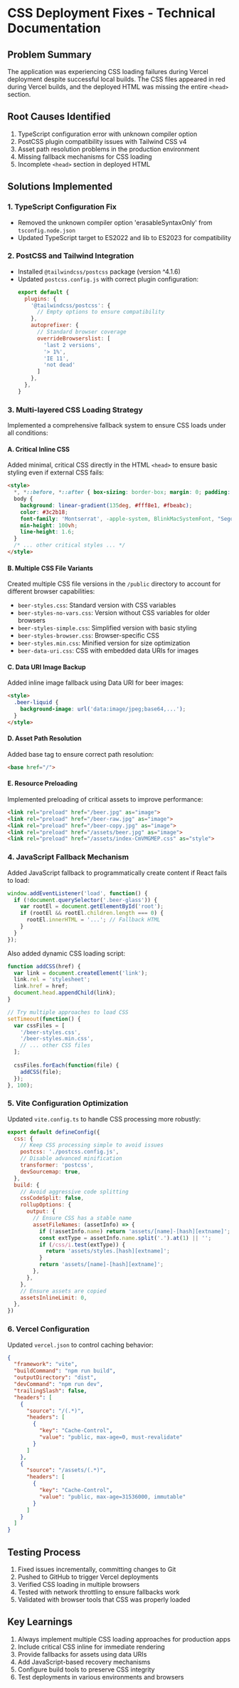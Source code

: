 # CSS Deployment Fixes - Technical Documentation

## Problem Summary
The application was experiencing CSS loading failures during Vercel deployment despite successful local builds. The CSS files appeared in red during Vercel builds, and the deployed HTML was missing the entire `<head>` section.

## Root Causes Identified
1. TypeScript configuration error with unknown compiler option
2. PostCSS plugin compatibility issues with Tailwind CSS v4
3. Asset path resolution problems in the production environment
4. Missing fallback mechanisms for CSS loading
5. Incomplete `<head>` section in deployed HTML

## Solutions Implemented

### 1. TypeScript Configuration Fix
- Removed the unknown compiler option 'erasableSyntaxOnly' from `tsconfig.node.json`
- Updated TypeScript target to ES2022 and lib to ES2023 for compatibility

### 2. PostCSS and Tailwind Integration
- Installed `@tailwindcss/postcss` package (version ^4.1.6)
- Updated `postcss.config.js` with correct plugin configuration:
  ```js
  export default {
    plugins: {
      '@tailwindcss/postcss': {
        // Empty options to ensure compatibility
      },
      autoprefixer: {
        // Standard browser coverage
        overrideBrowserslist: [
          'last 2 versions',
          '> 1%',
          'IE 11',
          'not dead'
        ]
      },
    },
  }
  ```

### 3. Multi-layered CSS Loading Strategy
Implemented a comprehensive fallback system to ensure CSS loads under all conditions:

#### A. Critical Inline CSS
Added minimal, critical CSS directly in the HTML `<head>` to ensure basic styling even if external CSS fails:
```html
<style>
  *, *::before, *::after { box-sizing: border-box; margin: 0; padding: 0; }
  body { 
    background: linear-gradient(135deg, #fff8e1, #fbeabc);
    color: #3c2b18;
    font-family: 'Montserrat', -apple-system, BlinkMacSystemFont, "Segoe UI", Roboto, sans-serif;
    min-height: 100vh;
    line-height: 1.6;
  }
  /* ... other critical styles ... */
</style>
```

#### B. Multiple CSS File Variants
Created multiple CSS file versions in the `/public` directory to account for different browser capabilities:
- `beer-styles.css`: Standard version with CSS variables
- `beer-styles-no-vars.css`: Version without CSS variables for older browsers
- `beer-styles-simple.css`: Simplified version with basic styling
- `beer-styles-browser.css`: Browser-specific CSS
- `beer-styles.min.css`: Minified version for size optimization
- `beer-data-uri.css`: CSS with embedded data URIs for images

#### C. Data URI Image Backup
Added inline image fallback using Data URI for beer images:
```html
<style>
  .beer-liquid { 
    background-image: url('data:image/jpeg;base64,...'); 
  }
</style>
```

#### D. Asset Path Resolution
Added base tag to ensure correct path resolution:
```html
<base href="/">
```

#### E. Resource Preloading
Implemented preloading of critical assets to improve performance:
```html
<link rel="preload" href="/beer.jpg" as="image">
<link rel="preload" href="/beer-raw.jpg" as="image">
<link rel="preload" href="/beer-copy.jpg" as="image">
<link rel="preload" href="/assets/beer.jpg" as="image">
<link rel="preload" href="/assets/index-CmVMGMEP.css" as="style">
```

### 4. JavaScript Fallback Mechanism
Added JavaScript fallback to programmatically create content if React fails to load:
```js
window.addEventListener('load', function() {
  if (!document.querySelector('.beer-glass')) {
    var rootEl = document.getElementById('root');
    if (rootEl && rootEl.children.length === 0) {
      rootEl.innerHTML = '...'; // Fallback HTML
    }
  }
});
```

Also added dynamic CSS loading script:
```js
function addCSS(href) {
  var link = document.createElement('link');
  link.rel = 'stylesheet';
  link.href = href;
  document.head.appendChild(link);
}

// Try multiple approaches to load CSS
setTimeout(function() {
  var cssFiles = [
    '/beer-styles.css',
    '/beer-styles.min.css',
    // ... other CSS files
  ];
  
  cssFiles.forEach(function(file) {
    addCSS(file);
  });
}, 100);
```

### 5. Vite Configuration Optimization
Updated `vite.config.ts` to handle CSS processing more robustly:
```js
export default defineConfig({
  css: {
    // Keep CSS processing simple to avoid issues
    postcss: './postcss.config.js',
    // Disable advanced minification
    transformer: 'postcss',
    devSourcemap: true,
  },
  build: {
    // Avoid aggressive code splitting
    cssCodeSplit: false,
    rollupOptions: {
      output: {
        // Ensure CSS has a stable name
        assetFileNames: (assetInfo) => {
          if (!assetInfo.name) return 'assets/[name]-[hash][extname]';
          const extType = assetInfo.name.split('.').at(1) || '';
          if (/css/i.test(extType)) {
            return 'assets/styles.[hash][extname]';
          }
          return 'assets/[name]-[hash][extname]';
        },
      },
    },
    // Ensure assets are copied
    assetsInlineLimit: 0,
  },
})
```

### 6. Vercel Configuration
Updated `vercel.json` to control caching behavior:
```json
{
  "framework": "vite",
  "buildCommand": "npm run build",
  "outputDirectory": "dist",
  "devCommand": "npm run dev",
  "trailingSlash": false,
  "headers": [
    {
      "source": "/(.*)",
      "headers": [
        {
          "key": "Cache-Control",
          "value": "public, max-age=0, must-revalidate"
        }
      ]
    },
    {
      "source": "/assets/(.*)",
      "headers": [
        {
          "key": "Cache-Control",
          "value": "public, max-age=31536000, immutable"
        }
      ]
    }
  ]
}
```

## Testing Process
1. Fixed issues incrementally, committing changes to Git
2. Pushed to GitHub to trigger Vercel deployments
3. Verified CSS loading in multiple browsers
4. Tested with network throttling to ensure fallbacks work
5. Validated with browser tools that CSS was properly loaded

## Key Learnings
1. Always implement multiple CSS loading approaches for production apps
2. Include critical CSS inline for immediate rendering
3. Provide fallbacks for assets using data URIs
4. Add JavaScript-based recovery mechanisms
5. Configure build tools to preserve CSS integrity
6. Test deployments in various environments and browsers 